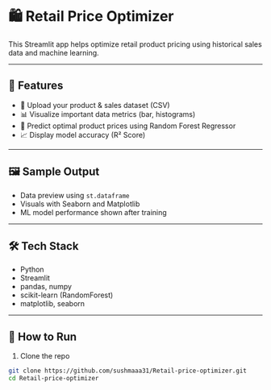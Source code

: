 # 🛍️ Retail Price Optimizer

This Streamlit app helps optimize retail product pricing using historical sales data and machine learning.

---

## 🚀 Features

- 📁 Upload your product & sales dataset (CSV)
- 📊 Visualize important data metrics (bar, histograms)
- 🧠 Predict optimal product prices using Random Forest Regressor
- 📈 Display model accuracy (R² Score)

---

## 🖼️ Sample Output

- Data preview using `st.dataframe`
- Visuals with Seaborn and Matplotlib
- ML model performance shown after training

---

## 🛠️ Tech Stack

- Python
- Streamlit
- pandas, numpy
- scikit-learn (RandomForest)
- matplotlib, seaborn

---

## 📂 How to Run

1. Clone the repo

```bash
git clone https://github.com/sushmaaa31/Retail-price-optimizer.git
cd Retail-price-optimizer
